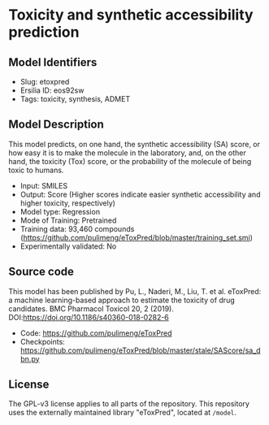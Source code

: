 # Toxicity and synthetic accessibility prediction

## Model Identifiers
* Slug: etoxpred
* Ersilia ID: eos92sw
* Tags: toxicity, synthesis, ADMET 

## Model Description
This model predicts, on one hand, the synthetic accessibility (SA) score, or how easy it is to make the molecule in the laboratory, and, on the other hand, the toxicity (Tox) score, or the probability of the molecule of being toxic to humans.
* Input: SMILES
* Output: Score	(Higher scores indicate easier synthetic accessibility and higher toxicity, respectively)
* Model type: Regression
* Mode of Training: Pretrained
* Training data: 93,460 compounds	(https://github.com/pulimeng/eToxPred/blob/master/training_set.smi)
* Experimentally validated: No

## Source code
This model has been published by Pu, L., Naderi, M., Liu, T. et al. eToxPred: a machine learning-based approach to estimate the toxicity of drug candidates. BMC Pharmacol Toxicol 20, 2 (2019). DOI:https://doi.org/10.1186/s40360-018-0282-6
* Code: https://github.com/pulimeng/eToxPred
* Checkpoints: https://github.com/pulimeng/eToxPred/blob/master/stale/SAScore/sa_dbn.py

## License
The GPL-v3 license applies to all parts of the repository. This repository uses the externally maintained library "eToxPred", located at `/model`.
